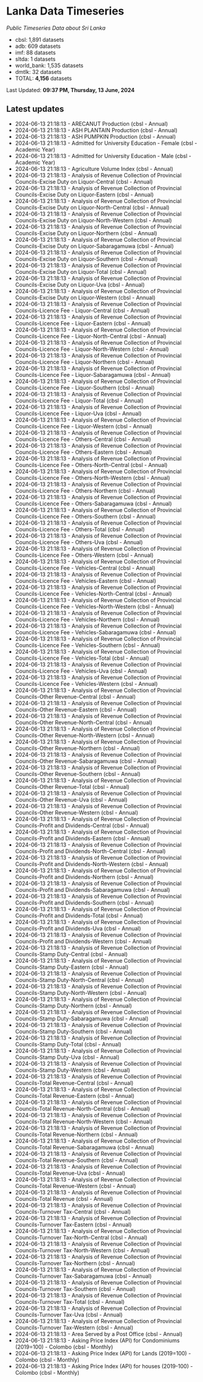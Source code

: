 # Lanka Data Timeseries
*Public Timeseries Data about Sri Lanka*

* cbsl: 1,891 datasets
* adb: 609 datasets
* imf: 88 datasets
* sltda: 1 datasets
* world_bank: 1,535 datasets
* dmtlk: 32 datasets
* TOTAL: **4,156** datasets

Last Updated: **09:37 PM, Thursday, 13 June, 2024**

## Latest updates

* 2024-06-13 21:18:13 - ARECANUT Production (cbsl - Annual)
* 2024-06-13 21:18:13 - ASH PLANTAIN Production (cbsl - Annual)
* 2024-06-13 21:18:13 - ASH PUMPKIN Production (cbsl - Annual)
* 2024-06-13 21:18:13 - Admitted for University Education - Female (cbsl - Academic Year)
* 2024-06-13 21:18:13 - Admitted for University Education - Male (cbsl - Academic Year)
* 2024-06-13 21:18:13 - Agriculture Volume Index (cbsl - Annual)
* 2024-06-13 21:18:13 - Analysis of Revenue Collection of Provincial Councils-Excise Duty on Liquor-Central (cbsl - Annual)
* 2024-06-13 21:18:13 - Analysis of Revenue Collection of Provincial Councils-Excise Duty on Liquor-Eastern (cbsl - Annual)
* 2024-06-13 21:18:13 - Analysis of Revenue Collection of Provincial Councils-Excise Duty on Liquor-North-Central (cbsl - Annual)
* 2024-06-13 21:18:13 - Analysis of Revenue Collection of Provincial Councils-Excise Duty on Liquor-North-Western (cbsl - Annual)
* 2024-06-13 21:18:13 - Analysis of Revenue Collection of Provincial Councils-Excise Duty on Liquor-Northern (cbsl - Annual)
* 2024-06-13 21:18:13 - Analysis of Revenue Collection of Provincial Councils-Excise Duty on Liquor-Sabaragamuwa (cbsl - Annual)
* 2024-06-13 21:18:13 - Analysis of Revenue Collection of Provincial Councils-Excise Duty on Liquor-Southern (cbsl - Annual)
* 2024-06-13 21:18:13 - Analysis of Revenue Collection of Provincial Councils-Excise Duty on Liquor-Total (cbsl - Annual)
* 2024-06-13 21:18:13 - Analysis of Revenue Collection of Provincial Councils-Excise Duty on Liquor-Uva (cbsl - Annual)
* 2024-06-13 21:18:13 - Analysis of Revenue Collection of Provincial Councils-Excise Duty on Liquor-Western (cbsl - Annual)
* 2024-06-13 21:18:13 - Analysis of Revenue Collection of Provincial Councils-Licence Fee - Liquor-Central (cbsl - Annual)
* 2024-06-13 21:18:13 - Analysis of Revenue Collection of Provincial Councils-Licence Fee - Liquor-Eastern (cbsl - Annual)
* 2024-06-13 21:18:13 - Analysis of Revenue Collection of Provincial Councils-Licence Fee - Liquor-North-Central (cbsl - Annual)
* 2024-06-13 21:18:13 - Analysis of Revenue Collection of Provincial Councils-Licence Fee - Liquor-North-Western (cbsl - Annual)
* 2024-06-13 21:18:13 - Analysis of Revenue Collection of Provincial Councils-Licence Fee - Liquor-Northern (cbsl - Annual)
* 2024-06-13 21:18:13 - Analysis of Revenue Collection of Provincial Councils-Licence Fee - Liquor-Sabaragamuwa (cbsl - Annual)
* 2024-06-13 21:18:13 - Analysis of Revenue Collection of Provincial Councils-Licence Fee - Liquor-Southern (cbsl - Annual)
* 2024-06-13 21:18:13 - Analysis of Revenue Collection of Provincial Councils-Licence Fee - Liquor-Total (cbsl - Annual)
* 2024-06-13 21:18:13 - Analysis of Revenue Collection of Provincial Councils-Licence Fee - Liquor-Uva (cbsl - Annual)
* 2024-06-13 21:18:13 - Analysis of Revenue Collection of Provincial Councils-Licence Fee - Liquor-Western (cbsl - Annual)
* 2024-06-13 21:18:13 - Analysis of Revenue Collection of Provincial Councils-Licence Fee - Others-Central (cbsl - Annual)
* 2024-06-13 21:18:13 - Analysis of Revenue Collection of Provincial Councils-Licence Fee - Others-Eastern (cbsl - Annual)
* 2024-06-13 21:18:13 - Analysis of Revenue Collection of Provincial Councils-Licence Fee - Others-North-Central (cbsl - Annual)
* 2024-06-13 21:18:13 - Analysis of Revenue Collection of Provincial Councils-Licence Fee - Others-North-Western (cbsl - Annual)
* 2024-06-13 21:18:13 - Analysis of Revenue Collection of Provincial Councils-Licence Fee - Others-Northern (cbsl - Annual)
* 2024-06-13 21:18:13 - Analysis of Revenue Collection of Provincial Councils-Licence Fee - Others-Sabaragamuwa (cbsl - Annual)
* 2024-06-13 21:18:13 - Analysis of Revenue Collection of Provincial Councils-Licence Fee - Others-Southern (cbsl - Annual)
* 2024-06-13 21:18:13 - Analysis of Revenue Collection of Provincial Councils-Licence Fee - Others-Total (cbsl - Annual)
* 2024-06-13 21:18:13 - Analysis of Revenue Collection of Provincial Councils-Licence Fee - Others-Uva (cbsl - Annual)
* 2024-06-13 21:18:13 - Analysis of Revenue Collection of Provincial Councils-Licence Fee - Others-Western (cbsl - Annual)
* 2024-06-13 21:18:13 - Analysis of Revenue Collection of Provincial Councils-Licence Fee - Vehicles-Central (cbsl - Annual)
* 2024-06-13 21:18:13 - Analysis of Revenue Collection of Provincial Councils-Licence Fee - Vehicles-Eastern (cbsl - Annual)
* 2024-06-13 21:18:13 - Analysis of Revenue Collection of Provincial Councils-Licence Fee - Vehicles-North-Central (cbsl - Annual)
* 2024-06-13 21:18:13 - Analysis of Revenue Collection of Provincial Councils-Licence Fee - Vehicles-North-Western (cbsl - Annual)
* 2024-06-13 21:18:13 - Analysis of Revenue Collection of Provincial Councils-Licence Fee - Vehicles-Northern (cbsl - Annual)
* 2024-06-13 21:18:13 - Analysis of Revenue Collection of Provincial Councils-Licence Fee - Vehicles-Sabaragamuwa (cbsl - Annual)
* 2024-06-13 21:18:13 - Analysis of Revenue Collection of Provincial Councils-Licence Fee - Vehicles-Southern (cbsl - Annual)
* 2024-06-13 21:18:13 - Analysis of Revenue Collection of Provincial Councils-Licence Fee - Vehicles-Total (cbsl - Annual)
* 2024-06-13 21:18:13 - Analysis of Revenue Collection of Provincial Councils-Licence Fee - Vehicles-Uva (cbsl - Annual)
* 2024-06-13 21:18:13 - Analysis of Revenue Collection of Provincial Councils-Licence Fee - Vehicles-Western (cbsl - Annual)
* 2024-06-13 21:18:13 - Analysis of Revenue Collection of Provincial Councils-Other Revenue-Central (cbsl - Annual)
* 2024-06-13 21:18:13 - Analysis of Revenue Collection of Provincial Councils-Other Revenue-Eastern (cbsl - Annual)
* 2024-06-13 21:18:13 - Analysis of Revenue Collection of Provincial Councils-Other Revenue-North-Central (cbsl - Annual)
* 2024-06-13 21:18:13 - Analysis of Revenue Collection of Provincial Councils-Other Revenue-North-Western (cbsl - Annual)
* 2024-06-13 21:18:13 - Analysis of Revenue Collection of Provincial Councils-Other Revenue-Northern (cbsl - Annual)
* 2024-06-13 21:18:13 - Analysis of Revenue Collection of Provincial Councils-Other Revenue-Sabaragamuwa (cbsl - Annual)
* 2024-06-13 21:18:13 - Analysis of Revenue Collection of Provincial Councils-Other Revenue-Southern (cbsl - Annual)
* 2024-06-13 21:18:13 - Analysis of Revenue Collection of Provincial Councils-Other Revenue-Total (cbsl - Annual)
* 2024-06-13 21:18:13 - Analysis of Revenue Collection of Provincial Councils-Other Revenue-Uva (cbsl - Annual)
* 2024-06-13 21:18:13 - Analysis of Revenue Collection of Provincial Councils-Other Revenue-Western (cbsl - Annual)
* 2024-06-13 21:18:13 - Analysis of Revenue Collection of Provincial Councils-Profit and Dividends-Central (cbsl - Annual)
* 2024-06-13 21:18:13 - Analysis of Revenue Collection of Provincial Councils-Profit and Dividends-Eastern (cbsl - Annual)
* 2024-06-13 21:18:13 - Analysis of Revenue Collection of Provincial Councils-Profit and Dividends-North-Central (cbsl - Annual)
* 2024-06-13 21:18:13 - Analysis of Revenue Collection of Provincial Councils-Profit and Dividends-North-Western (cbsl - Annual)
* 2024-06-13 21:18:13 - Analysis of Revenue Collection of Provincial Councils-Profit and Dividends-Northern (cbsl - Annual)
* 2024-06-13 21:18:13 - Analysis of Revenue Collection of Provincial Councils-Profit and Dividends-Sabaragamuwa (cbsl - Annual)
* 2024-06-13 21:18:13 - Analysis of Revenue Collection of Provincial Councils-Profit and Dividends-Southern (cbsl - Annual)
* 2024-06-13 21:18:13 - Analysis of Revenue Collection of Provincial Councils-Profit and Dividends-Total (cbsl - Annual)
* 2024-06-13 21:18:13 - Analysis of Revenue Collection of Provincial Councils-Profit and Dividends-Uva (cbsl - Annual)
* 2024-06-13 21:18:13 - Analysis of Revenue Collection of Provincial Councils-Profit and Dividends-Western (cbsl - Annual)
* 2024-06-13 21:18:13 - Analysis of Revenue Collection of Provincial Councils-Stamp Duty-Central (cbsl - Annual)
* 2024-06-13 21:18:13 - Analysis of Revenue Collection of Provincial Councils-Stamp Duty-Eastern (cbsl - Annual)
* 2024-06-13 21:18:13 - Analysis of Revenue Collection of Provincial Councils-Stamp Duty-North-Central (cbsl - Annual)
* 2024-06-13 21:18:13 - Analysis of Revenue Collection of Provincial Councils-Stamp Duty-North-Western (cbsl - Annual)
* 2024-06-13 21:18:13 - Analysis of Revenue Collection of Provincial Councils-Stamp Duty-Northern (cbsl - Annual)
* 2024-06-13 21:18:13 - Analysis of Revenue Collection of Provincial Councils-Stamp Duty-Sabaragamuwa (cbsl - Annual)
* 2024-06-13 21:18:13 - Analysis of Revenue Collection of Provincial Councils-Stamp Duty-Southern (cbsl - Annual)
* 2024-06-13 21:18:13 - Analysis of Revenue Collection of Provincial Councils-Stamp Duty-Total (cbsl - Annual)
* 2024-06-13 21:18:13 - Analysis of Revenue Collection of Provincial Councils-Stamp Duty-Uva (cbsl - Annual)
* 2024-06-13 21:18:13 - Analysis of Revenue Collection of Provincial Councils-Stamp Duty-Western (cbsl - Annual)
* 2024-06-13 21:18:13 - Analysis of Revenue Collection of Provincial Councils-Total Revenue-Central (cbsl - Annual)
* 2024-06-13 21:18:13 - Analysis of Revenue Collection of Provincial Councils-Total Revenue-Eastern (cbsl - Annual)
* 2024-06-13 21:18:13 - Analysis of Revenue Collection of Provincial Councils-Total Revenue-North-Central (cbsl - Annual)
* 2024-06-13 21:18:13 - Analysis of Revenue Collection of Provincial Councils-Total Revenue-North-Western (cbsl - Annual)
* 2024-06-13 21:18:13 - Analysis of Revenue Collection of Provincial Councils-Total Revenue-Northern (cbsl - Annual)
* 2024-06-13 21:18:13 - Analysis of Revenue Collection of Provincial Councils-Total Revenue-Sabaragamuwa (cbsl - Annual)
* 2024-06-13 21:18:13 - Analysis of Revenue Collection of Provincial Councils-Total Revenue-Southern (cbsl - Annual)
* 2024-06-13 21:18:13 - Analysis of Revenue Collection of Provincial Councils-Total Revenue-Uva (cbsl - Annual)
* 2024-06-13 21:18:13 - Analysis of Revenue Collection of Provincial Councils-Total Revenue-Western (cbsl - Annual)
* 2024-06-13 21:18:13 - Analysis of Revenue Collection of Provincial Councils-Total Revenue (cbsl - Annual)
* 2024-06-13 21:18:13 - Analysis of Revenue Collection of Provincial Councils-Turnover Tax-Central (cbsl - Annual)
* 2024-06-13 21:18:13 - Analysis of Revenue Collection of Provincial Councils-Turnover Tax-Eastern (cbsl - Annual)
* 2024-06-13 21:18:13 - Analysis of Revenue Collection of Provincial Councils-Turnover Tax-North-Central (cbsl - Annual)
* 2024-06-13 21:18:13 - Analysis of Revenue Collection of Provincial Councils-Turnover Tax-North-Western (cbsl - Annual)
* 2024-06-13 21:18:13 - Analysis of Revenue Collection of Provincial Councils-Turnover Tax-Northern (cbsl - Annual)
* 2024-06-13 21:18:13 - Analysis of Revenue Collection of Provincial Councils-Turnover Tax-Sabaragamuwa (cbsl - Annual)
* 2024-06-13 21:18:13 - Analysis of Revenue Collection of Provincial Councils-Turnover Tax-Southern (cbsl - Annual)
* 2024-06-13 21:18:13 - Analysis of Revenue Collection of Provincial Councils-Turnover Tax-Total (cbsl - Annual)
* 2024-06-13 21:18:13 - Analysis of Revenue Collection of Provincial Councils-Turnover Tax-Uva (cbsl - Annual)
* 2024-06-13 21:18:13 - Analysis of Revenue Collection of Provincial Councils-Turnover Tax-Western (cbsl - Annual)
* 2024-06-13 21:18:13 - Area Served by a Post Office (cbsl - Annual)
* 2024-06-13 21:18:13 - Asking Price Index (API) for Condominiums (2019=100) - Colombo (cbsl - Monthly)
* 2024-06-13 21:18:13 - Asking Price Index (API) for Lands (2019=100) - Colombo (cbsl - Monthly)
* 2024-06-13 21:18:13 - Asking Price Index (API) for houses (2019-100) - Colombo (cbsl - Monthly)